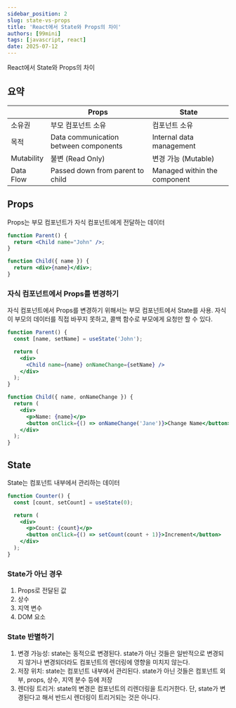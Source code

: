 ```yaml
---
sidebar_position: 2
slug: state-vs-props
title: 'React에서 State와 Props의 차이'
authors: [99mini]
tags: [javascript, react]
date: 2025-07-12
---
```


React에서 State와 Props의 차이

<!-- truncate -->

## 요약

|            | Props                                 | State                        |
| ---------- | ------------------------------------- | ---------------------------- |
| 소유권     | 부모 컴포넌트 소유                    | 컴포넌트 소유                |
| 목적       | Data communication between components | Internal data management     |
| Mutability | 불변 (Read Only)                      | 변경 가능 (Mutable)          |
| Data Flow  | Passed down from parent to child      | Managed within the component |

## Props

Props는 부모 컴포넌트가 자식 컴포넌트에게 전달하는 데이터

```jsx
function Parent() {
  return <Child name="John" />;
}

function Child({ name }) {
  return <div>{name}</div>;
}
```

### 자식 컴포넌트에서 Props를 변경하기

자식 컴포넌트에서 Props를 변경하기 위해서는 부모 컴포넌트에서 State를 사용.
자식이 부모의 데이터를 직접 바꾸지 못하고, 콜백 함수로 부모에게 요청만 할 수 있다.

```jsx
function Parent() {
  const [name, setName] = useState('John');

  return (
    <div>
      <Child name={name} onNameChange={setName} />
    </div>
  );
}

function Child({ name, onNameChange }) {
  return (
    <div>
      <p>Name: {name}</p>
      <button onClick={() => onNameChange('Jane')}>Change Name</button>
    </div>
  );
}
```

## State

State는 컴포넌트 내부에서 관리하는 데이터

```jsx
function Counter() {
  const [count, setCount] = useState(0);

  return (
    <div>
      <p>Count: {count}</p>
      <button onClick={() => setCount(count + 1)}>Increment</button>
    </div>
  );
}
```

### State가 아닌 경우

1. Props로 전달된 값
2. 상수
3. 지역 변수
4. DOM 요소

### State 반별하기

1. 변경 가능성: state는 동적으로 변경된다. state가 아닌 것들은 일반적으로 변경되지 않거나 변경되더라도 컴포넌트의 렌더링에 영향을 미치지 않는다.
2. 저장 위치: state는 컴포넌트 내부에서 관리된다. state가 아닌 것들은 컴포넌트 외부, props, 상수, 지역 분수 등에 저장
3. 렌더링 트리거: state의 변경은 컴포넌트의 리렌더링을 트리거한다. 단, state가 변경된다고 해서 반드시 렌더링이 트리거되는 것은 아니다.
